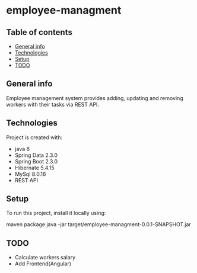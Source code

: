 # employee-managment

## Table of contents
* [General info](#general-info)
* [Technologies](#technologies)
* [Setup](#setup)
* [TODO](#todo)

## General info
Employee management system provides adding, updating and removing workers with their tasks via REST API.
	
## Technologies
Project is created with:
* java 8
* Spring Data 2.3.0
* Spring Boot 2.3.0
* Hibernate 5.4.15
* MySql 8.0.16
* REST API

	
## Setup
To run this project, install it locally using:

maven package
java -jar target/employee-managment-0.0.1-SNAPSHOT.jar



## TODO
* Calculate workers salary
* Add Frontend(Angular)
